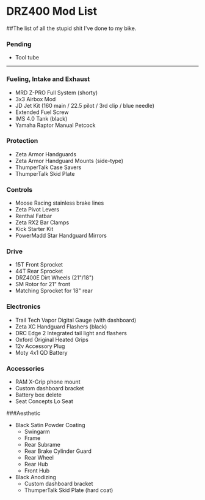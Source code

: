 # DRZ400 Mod List
##The list of all the stupid shit I've done to my bike.

### Pending
* Tool tube


--------------------------

### Fueling, Intake and Exhaust
* MRD Z-PRO Full System (shorty)
* 3x3 Airbox Mod
* JD Jet Kit (160 main / 22.5 pilot / 3rd clip / blue needle)
* Extended Fuel Screw
* IMS 4.0 Tank (black)
* Yamaha Raptor Manual Petcock

### Protection
* Zeta Armor Handguards
* Zeta Armor Handguard Mounts (side-type)
* ThumperTalk Case Savers
* ThumperTalk Skid Plate

### Controls
* Moose Racing stainless brake lines
* Zeta Pivot Levers
* Renthal Fatbar
* Zeta RX2 Bar Clamps
* Kick Starter Kit
* PowerMadd Star Handguard Mirrors

### Drive
* 15T Front Sprocket
* 44T Rear Sprocket
* DRZ400E Dirt Wheels (21"/18")
* SM Rotor for 21" front
* Matching Sprocket for 18" rear

### Electronics
* Trail Tech Vapor Digital Gauge (with dashboard)
* Zeta XC Handguard Flashers (black)
* DRC Edge 2 Integrated tail light and flashers
* Oxford Original Heated Grips
* 12v Accessory Plug
* Moty 4x1 QD Battery

### Accessories
* RAM X-Grip phone mount
* Custom dashboard bracket
* Battery box delete
* Seat Concepts Lo Seat

###Aesthetic
* Black Satin Powder Coating
	* Swingarm
	* Frame
	* Rear Subrame
	* Rear Brake Cylinder Guard
	* Rear Wheel
	* Rear Hub
	* Front Hub
* Black Anodizing
	* Custom dashboard bracket
	* ThumperTalk Skid Plate (hard coat)
